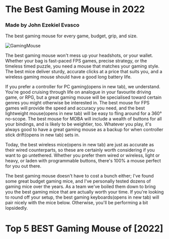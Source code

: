 # The Best Gaming Mouse in 2022
### Made by John Ezekiel Evasco
The best gaming mouse for every game, budget, grip, and size.

![GamingMouse](https://tse3.mm.bing.net/th?id=OIP.4m-8hiqKz3FIUpPYbJYNVwHaEK&pid=Api&P=0)

The best gaming mouse won't mess up your headshots, or your wallet. Whether your bag is fast-paced FPS games, precise strategy, or the timeless timed puzzle, you need a mouse that matches your gaming style. The best mice deliver sturdy, accurate clicks at a price that suits you, and a wireless gaming mouse should have a good long battery life.

If you prefer a controller for PC gaming(opens in new tab), we understand. You're good cruising through life on analogue in your favourite driving game, or RPG, but a great gaming mouse will be specialised toward certain genres you might otherwise be interested in. The best mouse for FPS games will provide the speed and accuracy you need, and the best lightweight mouse(opens in new tab) will be easy to fling around for a 360° no-scope. The best mouse for MOBA will include a wealth of buttons for all your bindings, and is likely to be weightier, too. Whatever you play, it's always good to have a great gaming mouse as a backup for when controller stick drift(opens in new tab) sets in.

Today, the best wireless mice(opens in new tab) are just as accurate as their wired counterparts, so these are certainly worth considering if you want to go untethered. Whether you prefer them wired or wireless, light or heavy, or laden with programmable buttons, there's 100% a mouse perfect for you out there. 

The best gaming mouse doesn't have to cost a bunch either; I've found some great budget gaming mice, and I've personally tested dozens of gaming mice over the years. As a team we've boiled them down to bring you the best gaming mice that are actually worth your time. If you're looking to round off your setup, the best gaming keyboards(opens in new tab) will pair nicely with the mice below. Otherwise, you'll be performing a bit lopsidedly.

# Top 5 BEST Gaming Mouse of [2022]

